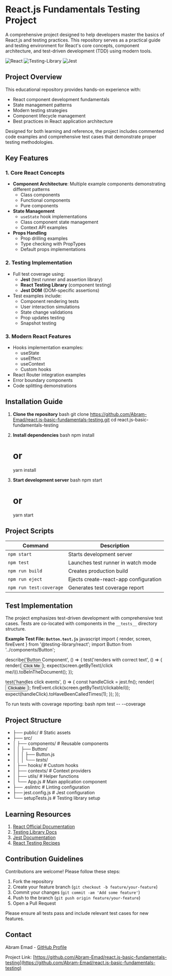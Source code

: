 # React.js Fundamentals Testing Project

A comprehensive project designed to help developers master the basics of React.js and testing practices. This repository serves as a practical guide and testing environment for React's core concepts, component architecture, and test-driven development (TDD) using modern tools.

![React](https://img.shields.io/badge/React-18.2.0-blue.svg)
![Testing-Library](https://img.shields.io/badge/Testing%20Library-13.4.0-red.svg)
![Jest](https://img.shields.io/badge/Jest-29.4.3-yellow.svg)

## Project Overview

This educational repository provides hands-on experience with:

- React component development fundamentals
- State management patterns
- Modern testing strategies
- Component lifecycle management
- Best practices in React application architecture

Designed for both learning and reference, the project includes commented code examples and comprehensive test cases that demonstrate proper testing methodologies.

## Key Features

### 1. Core React Concepts
- **Component Architecture**: Multiple example components demonstrating different patterns
  - Class components
  - Functional components
  - Pure components
- **State Management**
  - `useState` hook implementations
  - Class component state management
  - Context API examples
- **Props Handling**
  - Prop drilling examples
  - Type checking with PropTypes
  - Default props implementations

### 2. Testing Implementation
- Full test coverage using:
  - **Jest** (test runner and assertion library)
  - **React Testing Library** (component testing)
  - **Jest DOM** (DOM-specific assertions)
- Test examples include:
  - Component rendering tests
  - User interaction simulations
  - State change validations
  - Prop updates testing
  - Snapshot testing

### 3. Modern React Features
- Hooks implementation examples:
  - useState
  - useEffect
  - useContext
  - Custom hooks
- React Router integration examples
- Error boundary components
- Code splitting demonstrations

## Installation Guide

1. **Clone the repository**
   bash
   git clone https://github.com/Abram-Emad/react.js-basic-fundamentals-testing.git
   cd react.js-basic-fundamentals-testing
   

2. **Install dependencies**
   bash
   npm install
   # or
   yarn install
   

3. **Start development server**
   bash
   npm start
   # or
   yarn start
   

## Project Scripts

| Command | Description |
|---------|-------------|
| `npm start` | Starts development server |
| `npm test` | Launches test runner in watch mode |
| `npm run build` | Creates production build |
| `npm run eject` | Ejects create-react-app configuration |
| `npm run test:coverage` | Generates test coverage report |

## Test Implementation

The project emphasizes test-driven development with comprehensive test cases. Tests are co-located with components in the `__tests__` directory structure.

**Example Test File: `Button.test.js`**
javascript
import { render, screen, fireEvent } from '@testing-library/react';
import Button from '../components/Button';

describe('Button Component', () => {
  test('renders with correct text', () => {
    render(<Button>Click Me</Button>);
    expect(screen.getByText(/click me/i)).toBeInTheDocument();
  });

  test('handles click events', () => {
    const handleClick = jest.fn();
    render(<Button onClick={handleClick}>Clickable</Button>);
    fireEvent.click(screen.getByText(/clickable/i));
    expect(handleClick).toHaveBeenCalledTimes(1);
  });
});


To run tests with coverage reporting:
bash
npm test -- --coverage


## Project Structure


- ├── public/                 # Static assets
- ├── src/
- │   ├── components/         # Reusable components
- │   │   ├── Button/
- │   │   │   ├── Button.js
- │   │   │   └── _tests_/
- │   ├── hooks/              # Custom hooks
- │   ├── contexts/           # Context providers
- │   ├── utils/              # Helper functions
- │   └── App.js              # Main application component
- ├── .eslintrc               # Linting configuration
- ├── jest.config.js          # Jest configuration
- └── setupTests.js           # Testing library setup


## Learning Resources

1. [React Official Documentation](https://react.dev/learn)
2. [Testing Library Docs](https://testing-library.com/docs/react-testing-library/intro/)
3. [Jest Documentation](https://jestjs.io/docs/getting-started)
4. [React Testing Recipes](https://react.dev/learn/testing-recipes)

## Contribution Guidelines

Contributions are welcome! Please follow these steps:

1. Fork the repository
2. Create your feature branch (`git checkout -b feature/your-feature`)
3. Commit your changes (`git commit -am 'Add some feature'`)
4. Push to the branch (`git push origin feature/your-feature`)
5. Open a Pull Request

Please ensure all tests pass and include relevant test cases for new features.


## Contact

Abram Emad - [GitHub Profile](https://github.com/Abram-Emad)

Project Link: [https://github.com/Abram-Emad/react.js-basic-fundamentals-testing](https://github.com/Abram-Emad/react.js-basic-fundamentals-testing)

